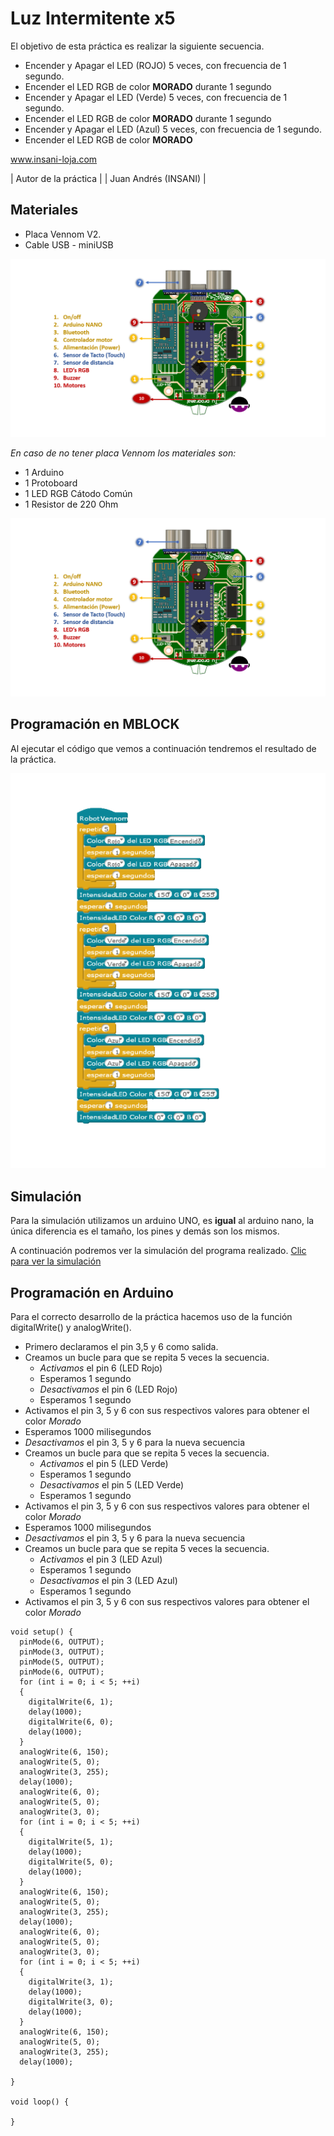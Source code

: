 # Luz Intermitente x5

El objetivo de esta práctica es realizar la siguiente secuencia.
- Encender y Apagar el LED (ROJO) 5 veces, con frecuencia de 1 segundo.
- Encender el LED RGB de color **MORADO** durante 1 segundo
- Encender y Apagar el LED (Verde) 5 veces, con frecuencia de 1 segundo.
- Encender el LED RGB de color **MORADO** durante 1 segundo
- Encender y Apagar el LED (Azul) 5 veces, con frecuencia de 1 segundo.
- Encender el LED RGB de color **MORADO**


www.insani-loja.com

| Autor de la práctica |
| Juan Andrés (INSANI) |


## Materiales
- Placa Vennom V2.
- Cable USB - miniUSB

![Placa de programacion Vennom](https://github.com/jandrs300/Bloques_M/blob/master/ejemplos_vennom/Version_2/placa-version2.png)

*En caso de no tener placa Vennom los materiales son:*
- 1 Arduino
- 1 Protoboard
- 1 LED RGB Cátodo Común
- 1 Resistor de 220 Ohm

![Placa arduino encender LED RGB catado](https://github.com/jandrs300/Bloques_M/blob/master/ejemplos_vennom/Version_2/placa-version2.png)


## Programación en MBLOCK
Al ejecutar el código que vemos a continuación tendremos el resultado de la práctica.

![programa en mblock luces intermitentes x5 LEDS Arduino](https://github.com/jandrs300/Bloques_M/blob/master/ejemplos_vennom/Version_2/luces_intermitentes_x5/luces_intermitentes_x5.png)


## Simulación
Para la simulación utilizamos un arduino UNO, es **igual** al arduino nano, la única diferencia es el tamaño, los pines y demás son los mismos.

A continuación podremos ver la simulación del programa realizado.  [Clic para ver la simulación](https://www.tinkercad.com/things/cEBX1utyiVz)


## Programación en Arduino
Para el correcto desarrollo de la práctica hacemos uso de la función digitalWrite() y analogWrite().


- Primero declaramos el pin 3,5 y 6 como salida.
- Creamos un bucle para que se repita 5 veces la secuencia.
   - *Activamos* el pin 6 (LED Rojo)
   - Esperamos 1 segundo
   - *Desactivamos* el pin 6 (LED Rojo)
   - Esperamos 1 segundo
- Activamos el pin 3, 5 y 6 con sus respectivos valores para obtener el color *Morado* 
- Esperamos 1000 milisegundos
- *Desactivamos* el pin 3, 5 y 6 para la nueva secuencia 
- Creamos un bucle para que se repita 5 veces la secuencia.
   - *Activamos* el pin 5 (LED Verde)
   - Esperamos 1 segundo
   - *Desactivamos* el pin 5 (LED Verde)
   - Esperamos 1 segundo
- Activamos el pin 3, 5 y 6 con sus respectivos valores para obtener el color *Morado* 
- Esperamos 1000 milisegundos
- *Desactivamos* el pin 3, 5 y 6 para la nueva secuencia 
- Creamos un bucle para que se repita 5 veces la secuencia.
   - *Activamos* el pin 3 (LED Azul)
   - Esperamos 1 segundo
   - *Desactivamos* el pin 3 (LED Azul)
   - Esperamos 1 segundo
- Activamos el pin 3, 5 y 6 con sus respectivos valores para obtener el color *Morado* 



```
void setup() {
  pinMode(6, OUTPUT);
  pinMode(3, OUTPUT);
  pinMode(5, OUTPUT);
  pinMode(6, OUTPUT);
  for (int i = 0; i < 5; ++i)
  {
    digitalWrite(6, 1);
    delay(1000);
    digitalWrite(6, 0);
    delay(1000);
  }
  analogWrite(6, 150);
  analogWrite(5, 0);
  analogWrite(3, 255);
  delay(1000);
  analogWrite(6, 0);
  analogWrite(5, 0);
  analogWrite(3, 0);
  for (int i = 0; i < 5; ++i)
  {
    digitalWrite(5, 1);
    delay(1000);
    digitalWrite(5, 0);
    delay(1000);
  }
  analogWrite(6, 150);
  analogWrite(5, 0);
  analogWrite(3, 255);
  delay(1000);
  analogWrite(6, 0);
  analogWrite(5, 0);
  analogWrite(3, 0);
  for (int i = 0; i < 5; ++i)
  {
    digitalWrite(3, 1);
    delay(1000);
    digitalWrite(3, 0);
    delay(1000);
  }
  analogWrite(6, 150);
  analogWrite(5, 0);
  analogWrite(3, 255);
  delay(1000);

}

void loop() {

}

```

